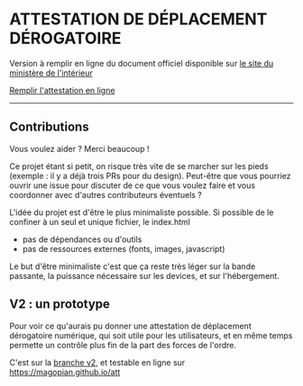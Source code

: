 # ATTESTATION DE DÉPLACEMENT DÉROGATOIRE

Version à remplir en ligne du document officiel disponible sur [le site du ministère de l'intérieur](https://www.interieur.gouv.fr/Actualites/L-actu-du-Ministere/Attestation-de-deplacement-derogatoire)

[Remplir l'attestation en ligne](https://www.attestation-covid.fr/)

---

## Contributions

Vous voulez aider ? Merci beaucoup !

Ce projet étant si petit, on risque très vite de se marcher sur les pieds (exemple : il y a déjà trois PRs pour du design). Peut-être que vous pourriez ouvrir une issue pour discuter de ce que vous voulez faire et vous coordonner avec d'autres contributeurs éventuels ?

L'idée du projet est d'être le plus minimaliste possible. Si possible de le confiner à un seul et unique fichier, le index.html

- pas de dépendances ou d'outils
- pas de ressources externes (fonts, images, javascript)

Le but d'être minimaliste c'est que ça reste très léger sur la bande passante, la puissance nécessaire sur les devices, et sur l'hébergement.


## V2 : un prototype

Pour voir ce qu'aurais pu donner une attestation de déplacement dérogatoire numérique, qui soit utile pour les utilisateurs, et en même temps permette un contrôle plus fin de la part des forces de l'ordre.

C'est sur la [branche v2](https://github.com/magopian/att/tree/v2), et testable en ligne sur https://magopian.github.io/att